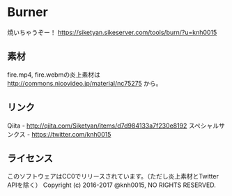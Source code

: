 # Burner
焼いちゃうぞー！
https://siketyan.sikeserver.com/tools/burn/?u=knh0015

## 素材
fire.mp4, fire.webmの炎上素材は http://commons.nicovideo.jp/material/nc75275 から。

## リンク
Qiita - http://qiita.com/Siketyan/items/d7d984133a7f230e8192
スペシャルサンクス - https://twitter.com/knh0015

## ライセンス
このソフトウェアはCC0でリリースされています。（ただし炎上素材とTwitter APIを除く）
Copyright (c) 2016-2017 @knh0015, NO RIGHTS RESERVED.
